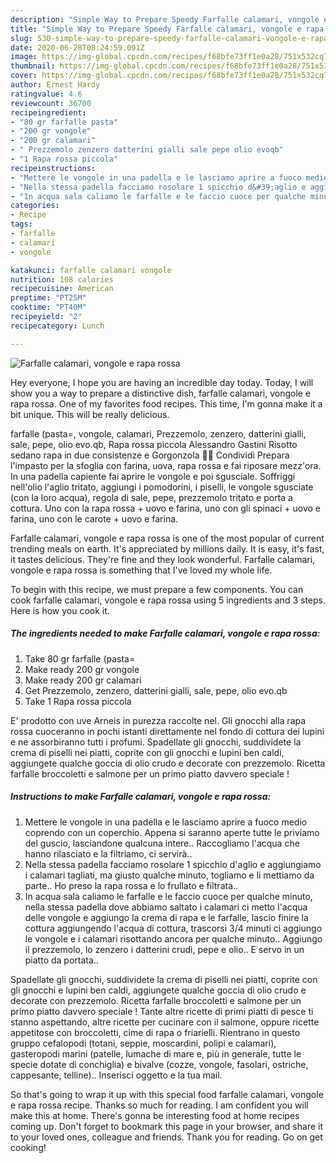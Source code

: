 ```yaml
---
description: "Simple Way to Prepare Speedy Farfalle calamari, vongole e rapa rossa"
title: "Simple Way to Prepare Speedy Farfalle calamari, vongole e rapa rossa"
slug: 530-simple-way-to-prepare-speedy-farfalle-calamari-vongole-e-rapa-rossa
date: 2020-06-28T08:24:59.091Z
image: https://img-global.cpcdn.com/recipes/f68bfe73ff1e0a28/751x532cq70/farfalle-calamari-vongole-e-rapa-rossa-recipe-main-photo.jpg
thumbnail: https://img-global.cpcdn.com/recipes/f68bfe73ff1e0a28/751x532cq70/farfalle-calamari-vongole-e-rapa-rossa-recipe-main-photo.jpg
cover: https://img-global.cpcdn.com/recipes/f68bfe73ff1e0a28/751x532cq70/farfalle-calamari-vongole-e-rapa-rossa-recipe-main-photo.jpg
author: Ernest Hardy
ratingvalue: 4.6
reviewcount: 36700
recipeingredient:
- "80 gr farfalle pasta"
- "200 gr vongole"
- "200 gr calamari"
- " Prezzemolo zenzero datterini gialli sale pepe olio evoqb"
- "1 Rapa rossa piccola"
recipeinstructions:
- "Mettere le vongole in una padella e le lasciamo aprire a fuoco medio coprendo con un coperchio. Appena si saranno aperte tutte le priviamo del guscio, lasciandone qualcuna intere.. Raccogliamo l&#39;acqua che hanno rilasciato e la filtriamo, ci servirà.."
- "Nella stessa padella facciamo rosolare 1 spicchio d&#39;aglio e aggiungiamo i calamari tagliati, ma giusto qualche minuto, togliamo e li mettiamo da parte.. Ho preso la rapa rossa e lo frullato e filtrata.."
- "In acqua sala caliamo le farfalle e le faccio cuoce per qualche minuto, nella stessa padella dove abbiamo saltato i calamari ci metto l&#39;acqua delle vongole e aggiungo la crema di rapa e le farfalle, lascio finire la cottura aggiungendo l&#39;acqua di cottura, trascorsi 3/4 minuti ci aggiungo le vongole e i calamari risottando ancora per qualche minuto.. Aggiungo il prezzemolo, lo zenzero i datterini crudi, pepe e olio.. E servo in un piatto da portata.."
categories:
- Recipe
tags:
- farfalle
- calamari
- vongole

katakunci: farfalle calamari vongole 
nutrition: 108 calories
recipecuisine: American
preptime: "PT25M"
cooktime: "PT40M"
recipeyield: "2"
recipecategory: Lunch

---
```



![Farfalle calamari, vongole e rapa rossa](https://img-global.cpcdn.com/recipes/f68bfe73ff1e0a28/751x532cq70/farfalle-calamari-vongole-e-rapa-rossa-recipe-main-photo.jpg)

Hey everyone, I hope you are having an incredible day today. Today, I will show you a way to prepare a distinctive dish, farfalle calamari, vongole e rapa rossa. One of my favorites food recipes. This time, I'm gonna make it a bit unique. This will be really delicious.

farfalle (pasta=, vongole, calamari, Prezzemolo, zenzero, datterini gialli, sale, pepe, olio evo.qb, Rapa rossa piccola Alessandro Gastini Risotto sedano rapa in due consistenze e Gorgonzola 🍠🧀 Condividi Prepara l&#39;impasto per la sfoglia con farina, uova, rapa rossa e fai riposare mezz&#39;ora. In una padella capiente fai aprire le vongole e poi sgusciale. Soffriggi nell&#39;olio l&#39;aglio tritato, aggiungi i pomodorini, i piselli, le vongole sgusciate (con la loro acqua), regola di sale, pepe, prezzemolo tritato e porta a cottura. Uno con la rapa rossa + uovo e farina, uno con gli spinaci + uovo e farina, uno con le carote + uovo e farina.

Farfalle calamari, vongole e rapa rossa is one of the most popular of current trending meals on earth. It's appreciated by millions daily. It is easy, it's fast, it tastes delicious. They're fine and they look wonderful. Farfalle calamari, vongole e rapa rossa is something that I've loved my whole life.


To begin with this recipe, we must prepare a few components. You can cook farfalle calamari, vongole e rapa rossa using 5 ingredients and 3 steps. Here is how you cook it.

<!--inarticleads1-->

##### The ingredients needed to make Farfalle calamari, vongole e rapa rossa:

1. Take 80 gr farfalle (pasta=
1. Make ready 200 gr vongole
1. Make ready 200 gr calamari
1. Get  Prezzemolo, zenzero, datterini gialli, sale, pepe, olio evo.qb
1. Take 1 Rapa rossa piccola


E&#39; prodotto con uve Arneis in purezza raccolte nel. Gli gnocchi alla rapa rossa cuoceranno in pochi istanti direttamente nel fondo di cottura dei lupini e ne assorbiranno tutti i profumi. Spadellate gli gnocchi, suddividete la crema di piselli nei piatti, coprite con gli gnocchi e lupini ben caldi, aggiungete qualche goccia di olio crudo e decorate con prezzemolo. Ricetta farfalle broccoletti e salmone per un primo piatto davvero speciale ! 

<!--inarticleads2-->

##### Instructions to make Farfalle calamari, vongole e rapa rossa:

1. Mettere le vongole in una padella e le lasciamo aprire a fuoco medio coprendo con un coperchio. Appena si saranno aperte tutte le priviamo del guscio, lasciandone qualcuna intere.. Raccogliamo l&#39;acqua che hanno rilasciato e la filtriamo, ci servirà..
1. Nella stessa padella facciamo rosolare 1 spicchio d&#39;aglio e aggiungiamo i calamari tagliati, ma giusto qualche minuto, togliamo e li mettiamo da parte.. Ho preso la rapa rossa e lo frullato e filtrata..
1. In acqua sala caliamo le farfalle e le faccio cuoce per qualche minuto, nella stessa padella dove abbiamo saltato i calamari ci metto l&#39;acqua delle vongole e aggiungo la crema di rapa e le farfalle, lascio finire la cottura aggiungendo l&#39;acqua di cottura, trascorsi 3/4 minuti ci aggiungo le vongole e i calamari risottando ancora per qualche minuto.. Aggiungo il prezzemolo, lo zenzero i datterini crudi, pepe e olio.. E servo in un piatto da portata..


Spadellate gli gnocchi, suddividete la crema di piselli nei piatti, coprite con gli gnocchi e lupini ben caldi, aggiungete qualche goccia di olio crudo e decorate con prezzemolo. Ricetta farfalle broccoletti e salmone per un primo piatto davvero speciale ! Tante altre ricette di primi piatti di pesce ti stanno aspettando, altre ricette per cucinare con il salmone, oppure ricette appetitose con broccoletti, cime di rapa o friarielli. Rientrano in questo gruppo cefalopodi (totani, seppie, moscardini, polipi e calamari), gasteropodi marini (patelle, lumache di mare e, più in generale, tutte le specie dotate di conchiglia) e bivalve (cozze, vongole, fasolari, ostriche, cappesante, telline).. Inserisci oggetto e la tua mail. 

So that's going to wrap it up with this special food farfalle calamari, vongole e rapa rossa recipe. Thanks so much for reading. I am confident you will make this at home. There's gonna be interesting food at home recipes coming up. Don't forget to bookmark this page in your browser, and share it to your loved ones, colleague and friends. Thank you for reading. Go on get cooking!
